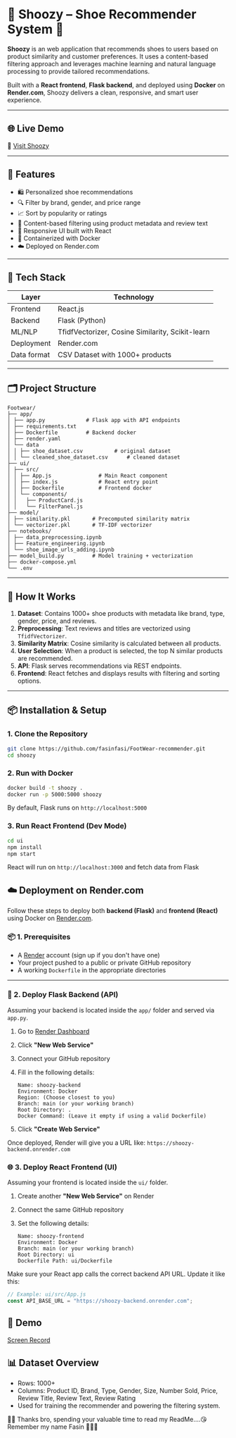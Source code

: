 # 👟 Shoozy – Shoe Recommender System 👟

**Shoozy** is an web application that recommends shoes to users based on product similarity and customer preferences. It uses a content-based filtering approach and leverages machine learning and natural language processing to provide tailored recommendations.

Built with a **React frontend**, **Flask backend**, and deployed using **Docker** on **Render.com**, Shoozy delivers a clean, responsive, and smart user experience.

---

## 🌐 Live Demo

🔗 [Visit Shoozy](https://shoozy.onrender.com/)  

---

## 🚀 Features

- 🛍️ Personalized shoe recommendations
- 🔍 Filter by brand, gender, and price range
- 📈 Sort by popularity or ratings
- 🧠 Content-based filtering using product metadata and review text
- 🎨 Responsive UI built with React
- 🐳 Containerized with Docker
- ☁️ Deployed on Render.com

---

## 🧠 Tech Stack

| Layer  | Technology   |
|-----------|-----------|
| Frontend     | React.js     |
| Backend  | Flask (Python)  |
| ML/NLP |  TfidfVectorizer, Cosine Similarity, Scikit-learn |
| Deployment  | Render.com  |
| Data format  | CSV Dataset with 1000+ products  |

---

## 🗂️ Project Structure

```
Footwear/
├── app/
│ ├── app.py             # Flask app with API endpoints
│ ├── requirements.txt
│ ├── Dockerfile         # Backend docker
│ ├── render.yaml
│ └── data
│ │ ├── shoe_dataset.csv          # original dataset
│ │ └── cleaned_shoe_dataset.csv      # cleaned dataset
├── ui/
│ ├── src/
│ │ ├── App.js               # Main React component
│ │ ├── index.js             # React entry point
│ │ ├── Dockerfile           # Frontend docker
│ │ └── components/
│ │   ├── ProductCard.js
│ │   └── FilterPanel.js
├── model/
│ ├── similarity.pkl       # Precomputed similarity matrix
│ └── vectorizer.pkl       # TF-IDF vectorizer
├── notebooks/
│ ├── data_preprocessing.ipynb
│ ├── Feature_engineering.ipynb
│ └── shoe_image_urls_adding.ipynb
├── model_build.py         # Model training + vectorization
├── docker-compose.yml
└── .env  
```

---

## 🧪 How It Works

1. **Dataset**: Contains 1000+ shoe products with metadata like brand, type, gender, price, and reviews.
2. **Preprocessing**: Text reviews and titles are vectorized using `TfidfVectorizer`.
3. **Similarity Matrix**: Cosine similarity is calculated between all products.
4. **User Selection**: When a product is selected, the top N similar products are recommended.
5. **API**: Flask serves recommendations via REST endpoints.
6. **Frontend**: React fetches and displays results with filtering and sorting options.

---

## 📦 Installation & Setup

### 1. Clone the Repository

```bash
git clone https://github.com/fasinfasi/FootWear-recommender.git
cd shoozy
```

### 2. Run with Docker

```bash
docker build -t shoozy .
docker run -p 5000:5000 shoozy
```
By default, Flask runs on `http://localhost:5000`

### 3. Run React Frontend (Dev Mode)

```bash
cd ui
npm install
npm start
```
React will run on `http://localhost:3000` and fetch data from Flask

## ☁️ Deployment on Render.com

Follow these steps to deploy both **backend (Flask)** and **frontend (React)** using Docker on [Render.com](https://render.com).

### 📦 1. Prerequisites

- A [Render](https://render.com) account (sign up if you don't have one)
- Your project pushed to a public or private GitHub repository
- A working `Dockerfile` in the appropriate directories

---

### 🐳 2. Deploy Flask Backend (API)

Assuming your backend is located inside the `app/` folder and served via `app.py`.

1. Go to [Render Dashboard](https://dashboard.render.com/)
2. Click **"New Web Service"**
3. Connect your GitHub repository
4. Fill in the following details:

    ```
    Name: shoozy-backend
    Environment: Docker
    Region: (Choose closest to you)
    Branch: main (or your working branch)
    Root Directory: .
    Docker Command: (Leave it empty if using a valid Dockerfile)
    ```

5. Click **"Create Web Service"**

Once deployed, Render will give you a URL like: `https://shoozy-backend.onrender.com`

### 🌐 3. Deploy React Frontend (UI)

Assuming your frontend is located inside the `ui/` folder.

1. Create another **"New Web Service"** on Render
2. Connect the same GitHub repository
3. Set the following details:

    ```
    Name: shoozy-frontend
    Environment: Docker
    Branch: main (or your working branch)
    Root Directory: ui
    Dockerfile Path: ui/Dockerfile
    ```

Make sure your React app calls the correct backend API URL. Update it like this:

```js
// Example: ui/src/App.js
const API_BASE_URL = "https://shoozy-backend.onrender.com";
```

## 🎥 Demo
[Screen Record](https://www.linkedin.com/posts/fasinfasi_who-need-shoe-my-shoozy-will-assist-you-activity-7332814685911560194-SDBN?utm_source=share&utm_medium=member_desktop&rcm=ACoAAD3BfD8BjijEcsfQ3UqR8o2hIwaylWYirK0)

## 📊 Dataset Overview

- Rows: 1000+
- Columns: Product ID, Brand, Type, Gender, Size, Number Sold, Price, Review Title, Review Text, Review Rating
- Used for training the recommender and powering the filtering system.

🥰😘 Thanks bro, spending your valuable time to read my ReadMe....😘
Remember my name Fasin 🙋🏻‍♂️
